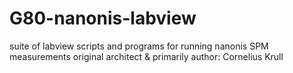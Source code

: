 # G80-nanonis-labview
suite of labview scripts and programs for running nanonis SPM measurements
original architect & primarily author: Cornelius Krull
